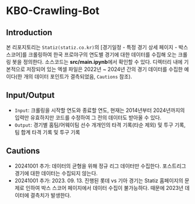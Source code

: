 # KBO-Crawling-Bot

## Introduction

본 리포지토리는 `Statiz(statiz.co.kr)`의 [경기일정 - 특정 경기 상세 페이지 - 박스스코어]를 크롤링하여 한국 프로야구의 연도별 경기에 대한 데이터를 수집해 오는 크롤링 봇을 정의한다. 소스코드는 **src/main.ipynb**에서 확인할 수 있다. 디렉터리 내에 기본적으로 저장되어 있는 엑셀 파일은 2022년 ~ 2024년 간의 경기 데이터를 수집한 예이다(한 개의 데이터 포인트가 결측되었음, `Cautions` 참조).

## Input/Output

- `Input`: 크롤링을 시작할 연도와 종료할 연도, 현재는 2014년부터 2024년까지의 입력만 유효하지만 코드를 수정하여 그 전의 데이터도 받아올 수 있다.
- `Output`: 경기별 홈팀/어웨이팀 선수 개개인의 타격 기록(타순 제외) 및 투구 기록, 팀 합계 타격 기록 및 투구 기록

## Cautions

- 20241001 추가: 데이터의 균형을 위해 정규 리그 데이터만 수집한다. 포스트리그 경기에 대한 데이터는 수집되지 않는다.
- 20241001 추가: 2023. 09. 13. 진행된 롯데 vs 기아 경기는 Statiz 홈페이지의 문제로 인하여 박스 스코어 페이지에서 데이터 수집이 불가능하다. 때문에 2023년 데이터에 결측치가 발생한다.
